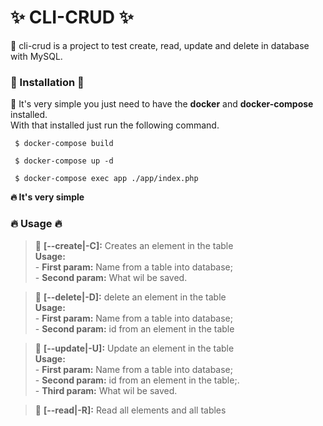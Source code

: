# ✨ CLI-CRUD ✨
📌 cli-crud is a project to test create, read, update and delete in database with MySQL.

### 🚀 Installation 🚀
📌 It's very simple you just need to have the **docker** and **docker-compose** installed.<br/>
With that installed just run the following command.

```shell
 $ docker-compose build
```
```shell
 $ docker-compose up -d
```
```shell
 $ docker-compose exec app ./app/index.php
```
**🔥 It's very simple**

### 🔥 Usage 🔥

>📌 **[--create|-C]:** Creates an element in the table</br>
> **Usage:** </br>
>       - **First param:** Name from a table into database; </br>
>       - **Second param:** What wil be saved.

> 📌 **[--delete|-D]:** delete an element in the table</br>
> **Usage:**</br>
>       - **First param:** Name from a table into database;</br>
>       - **Second param:** id from an element in the table

> 📌 **[--update|-U]:** Update an element in the table</br>
> **Usage:**<br/>
>       - **First param:** Name from a table into database;<br/>
>       - **Second param:** id from an element in the table;.<br/>
>       - **Third param:** What wil be saved.


> 📌 **[--read|-R]:** Read all elements and all tables